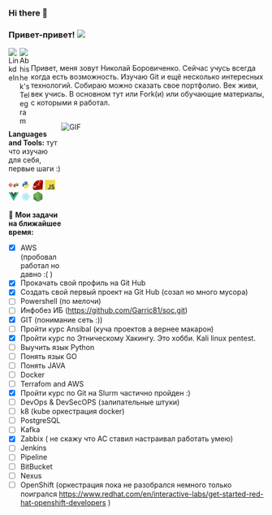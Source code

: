 ### Hi there 👋

<!--
**Garric81/Garric81** 
is a ✨ _special_ ✨ repository because its `README.md` (this file) appears on your GitHub profile.

Here are some ideas to get you started:

- 🔭 I’m currently working on ...
- 🌱 I’m currently learning ...
- 👯 I’m looking to collaborate on ...
- 🤔 I’m looking for help with ...
- 💬 Ask me about ...
- 📫 How to reach me: ...
- 😄 Pronouns: ...
- ⚡ Fun fact: ...
-->
### Привет-привет! <img src="https://media.giphy.com/media/hvRJCLFzcasrR4ia7z/giphy.gif" width="25px">

<a href="https://www.linkedin.com/in/your_profile">
  <img align="left" alt="LinkdeIn" width="22px" src="https://cdn.jsdelivr.net/npm/simple-icons@v3/icons/linkedin.svg" />
</a>
<a href="https://t.me/your_profile">
  <img align="left" alt="Abhishek's Telegram" width="22px" src="https://cdn.jsdelivr.net/npm/simple-icons@v3/icons/telegram.svg" />
</a>

<br />

Привет, меня зовут Николай Боровиченко. Сейчас учусь всегда когда есть возможность. Изучаю Git и ещё несколько интересных технологий. Собираю можно сказать свое портфолио. Век живи, век учись. В основном тут или Fork(и)  или обучающие материалы, с которыми я работал.

<br />

<img align="right" alt="GIF" src="https://raw.githubusercontent.com/kalashnikov-ulmic/kalashnikov-ulmic/main/%D0%A3%D1%87%D1%83%D1%81%D1%8C%20%D0%BD%D0%B0%20Slurm.png?raw=true" width="400" height="280" />
  
**Languages and Tools:**   тут что  изучаю  для себя,  первые шаги :) 

<code><img height="20" src="https://raw.githubusercontent.com/github/explore/80688e429a7d4ef2fca1e82350fe8e3517d3494d/topics/git/git.png"></code>
<code><img height="20" src="https://raw.githubusercontent.com/github/explore/80688e429a7d4ef2fca1e82350fe8e3517d3494d/topics/python/python.png"></code>
<code><img height="20" src="https://raw.githubusercontent.com/github/explore/80688e429a7d4ef2fca1e82350fe8e3517d3494d/topics/ruby/ruby.png"></code>
<code><img height="20" src="https://raw.githubusercontent.com/github/explore/80688e429a7d4ef2fca1e82350fe8e3517d3494d/topics/javascript/javascript.png"></code>
<code><img height="20" src="https://raw.githubusercontent.com/github/explore/80688e429a7d4ef2fca1e82350fe8e3517d3494d/topics/vue/vue.png"></code>
<code><img height="20" src="https://raw.githubusercontent.com/github/explore/80688e429a7d4ef2fca1e82350fe8e3517d3494d/topics/react/react.png"></code>
<code><img height="20" src="https://raw.githubusercontent.com/github/explore/80688e429a7d4ef2fca1e82350fe8e3517d3494d/topics/nodejs/nodejs.png"></code>

🚧 **Мои задачи на ближайшее время:**
<!-- TODO-IST:START -->
* [x] AWS (пробовал  работал но давно :( )  
* [x]  Прокачать свой профиль на Git Hub
* [x]  Создать свой первый проект на Git Hub (созал но много мусора)
* [ ]  Powershell (по мелочи)  
* [ ]  Инфобез ИБ (https://github.com/Garric81/soc.git)
* [x]  GIT (понимание сеть :))
* [ ]  Пройти курс Ansibal (куча проектов  а вернее макарон)
* [x]  Пройти курс по Этническому  Хакингу. Это хобби. Kali linux  pentest.
* [ ]  Выучить  язык Python
* [ ]  Понять язык GO
* [ ]  Понять JAVA
* [ ]  Docker
* [ ]  Terrafom and AWS
* [x]  Пройти курс по Git на Slurm частично  пройден :)
* [ ]  DevOps & DevSecOPS (залипательные  штуки)
* [ ]  k8  (kube оркестрация  docker)
* [ ]  PostgreSQL
* [ ]  Kafka
* [x]  Zabbix ( не скажу  что АС  ставил  настраивал  работать  умею) 
* [ ]  Jenkins
* [ ]  Pipeline
* [ ]  BitBucket
* [ ]  Nexus
* [ ]  OpenShift (оркестрация пока не разобрался немного только поигрался https://www.redhat.com/en/interactive-labs/get-started-red-hat-openshift-developers ) 
<!-- TODO-IST:END -->
